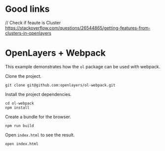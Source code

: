# Good links

// Check if feaute is Cluster
https://stackoverflow.com/questions/26544865/getting-features-from-clusters-in-openlayers

# OpenLayers + Webpack

This example demonstrates how the `ol` package can be used with webpack.

Clone the project.

    git clone git@github.com:openlayers/ol-webpack.git

Install the project dependencies.

    cd ol-webpack
    npm install

Create a bundle for the browser.

    npm run build

Open `index.html` to see the result.

    open index.html
